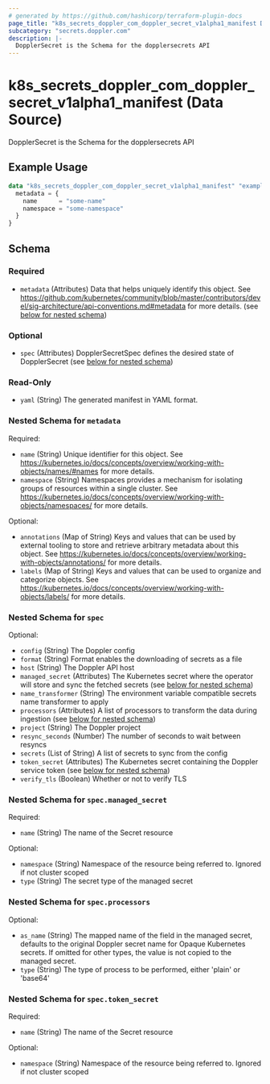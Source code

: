 ```yaml
---
# generated by https://github.com/hashicorp/terraform-plugin-docs
page_title: "k8s_secrets_doppler_com_doppler_secret_v1alpha1_manifest Data Source - terraform-provider-k8s"
subcategory: "secrets.doppler.com"
description: |-
  DopplerSecret is the Schema for the dopplersecrets API
---
```


# k8s_secrets_doppler_com_doppler_secret_v1alpha1_manifest (Data Source)

DopplerSecret is the Schema for the dopplersecrets API

## Example Usage

```terraform
data "k8s_secrets_doppler_com_doppler_secret_v1alpha1_manifest" "example" {
  metadata = {
    name      = "some-name"
    namespace = "some-namespace"
  }
}
```

<!-- schema generated by tfplugindocs -->
## Schema

### Required

- `metadata` (Attributes) Data that helps uniquely identify this object. See https://github.com/kubernetes/community/blob/master/contributors/devel/sig-architecture/api-conventions.md#metadata for more details. (see [below for nested schema](#nestedatt--metadata))

### Optional

- `spec` (Attributes) DopplerSecretSpec defines the desired state of DopplerSecret (see [below for nested schema](#nestedatt--spec))

### Read-Only

- `yaml` (String) The generated manifest in YAML format.

<a id="nestedatt--metadata"></a>
### Nested Schema for `metadata`

Required:

- `name` (String) Unique identifier for this object. See https://kubernetes.io/docs/concepts/overview/working-with-objects/names/#names for more details.
- `namespace` (String) Namespaces provides a mechanism for isolating groups of resources within a single cluster. See https://kubernetes.io/docs/concepts/overview/working-with-objects/namespaces/ for more details.

Optional:

- `annotations` (Map of String) Keys and values that can be used by external tooling to store and retrieve arbitrary metadata about this object. See https://kubernetes.io/docs/concepts/overview/working-with-objects/annotations/ for more details.
- `labels` (Map of String) Keys and values that can be used to organize and categorize objects. See https://kubernetes.io/docs/concepts/overview/working-with-objects/labels/ for more details.


<a id="nestedatt--spec"></a>
### Nested Schema for `spec`

Optional:

- `config` (String) The Doppler config
- `format` (String) Format enables the downloading of secrets as a file
- `host` (String) The Doppler API host
- `managed_secret` (Attributes) The Kubernetes secret where the operator will store and sync the fetched secrets (see [below for nested schema](#nestedatt--spec--managed_secret))
- `name_transformer` (String) The environment variable compatible secrets name transformer to apply
- `processors` (Attributes) A list of processors to transform the data during ingestion (see [below for nested schema](#nestedatt--spec--processors))
- `project` (String) The Doppler project
- `resync_seconds` (Number) The number of seconds to wait between resyncs
- `secrets` (List of String) A list of secrets to sync from the config
- `token_secret` (Attributes) The Kubernetes secret containing the Doppler service token (see [below for nested schema](#nestedatt--spec--token_secret))
- `verify_tls` (Boolean) Whether or not to verify TLS

<a id="nestedatt--spec--managed_secret"></a>
### Nested Schema for `spec.managed_secret`

Required:

- `name` (String) The name of the Secret resource

Optional:

- `namespace` (String) Namespace of the resource being referred to. Ignored if not cluster scoped
- `type` (String) The secret type of the managed secret


<a id="nestedatt--spec--processors"></a>
### Nested Schema for `spec.processors`

Optional:

- `as_name` (String) The mapped name of the field in the managed secret, defaults to the original Doppler secret name for Opaque Kubernetes secrets. If omitted for other types, the value is not copied to the managed secret.
- `type` (String) The type of process to be performed, either 'plain' or 'base64'


<a id="nestedatt--spec--token_secret"></a>
### Nested Schema for `spec.token_secret`

Required:

- `name` (String) The name of the Secret resource

Optional:

- `namespace` (String) Namespace of the resource being referred to. Ignored if not cluster scoped
